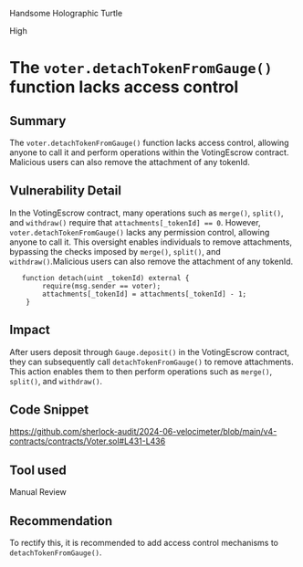 Handsome Holographic Turtle

High

# The `voter.detachTokenFromGauge()` function lacks access control

## Summary
The `voter.detachTokenFromGauge()` function lacks access control, allowing anyone to call it and perform operations within the VotingEscrow contract. Malicious users can also remove the attachment of any tokenId.

## Vulnerability Detail
In the VotingEscrow contract, many operations such as `merge()`, `split()`, and `withdraw()` require that `attachments[_tokenId] == 0`. However, `voter.detachTokenFromGauge()` lacks any permission control, allowing anyone to call it. This oversight enables individuals to remove attachments, bypassing the checks imposed by `merge()`, `split()`, and `withdraw()`.Malicious users can also remove the attachment of any tokenId.

```solidity
   function detach(uint _tokenId) external {
        require(msg.sender == voter);
        attachments[_tokenId] = attachments[_tokenId] - 1;
    }

```

## Impact
After users deposit through `Gauge.deposit()` in the VotingEscrow contract, they can subsequently call `detachTokenFromGauge()` to remove attachments. This action enables them to then perform operations such as `merge()`, `split()`, and `withdraw()`.

## Code Snippet
https://github.com/sherlock-audit/2024-06-velocimeter/blob/main/v4-contracts/contracts/Voter.sol#L431-L436
## Tool used

Manual Review

## Recommendation
To rectify this, it is recommended to add access control mechanisms to `detachTokenFromGauge()`.